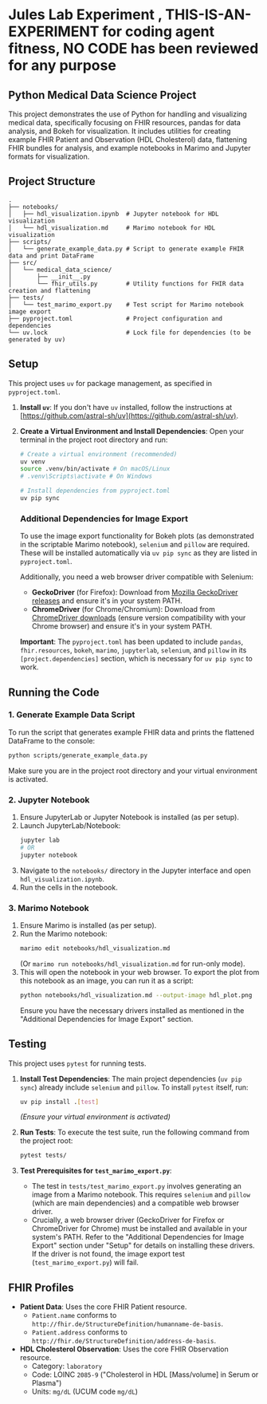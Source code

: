 # Jules Lab Experiment , **THIS-IS-AN-EXPERIMENT** for coding agent fitness, **NO CODE** has been reviewed for any purpose 
## Python Medical Data Science Project

This project demonstrates the use of Python for handling and visualizing medical data, specifically focusing on FHIR resources, pandas for data analysis, and Bokeh for visualization. It includes utilities for creating example FHIR Patient and Observation (HDL Cholesterol) data, flattening FHIR bundles for analysis, and example notebooks in Marimo and Jupyter formats for visualization.

## Project Structure

```
.
├── notebooks/
│   ├── hdl_visualization.ipynb  # Jupyter notebook for HDL visualization
│   └── hdl_visualization.md     # Marimo notebook for HDL visualization
├── scripts/
│   └── generate_example_data.py # Script to generate example FHIR data and print DataFrame
├── src/
│   └── medical_data_science/
│       ├── __init__.py
│       └── fhir_utils.py        # Utility functions for FHIR data creation and flattening
├── tests/
│   └── test_marimo_export.py    # Test script for Marimo notebook image export
├── pyproject.toml               # Project configuration and dependencies
└── uv.lock                      # Lock file for dependencies (to be generated by uv)
```

## Setup

This project uses `uv` for package management, as specified in `pyproject.toml`.

1.  **Install `uv`**:
    If you don't have `uv` installed, follow the instructions at [https://github.com/astral-sh/uv](https://github.com/astral-sh/uv).

2.  **Create a Virtual Environment and Install Dependencies**:
    Open your terminal in the project root directory and run:
    ```bash
    # Create a virtual environment (recommended)
    uv venv
    source .venv/bin/activate # On macOS/Linux
    # .venv\Scripts\activate # On Windows

    # Install dependencies from pyproject.toml
    uv pip sync
    ```

    ### Additional Dependencies for Image Export

    To use the image export functionality for Bokeh plots (as demonstrated in the scriptable Marimo notebook), `selenium` and `pillow` are required. These will be installed automatically via `uv pip sync` as they are listed in `pyproject.toml`.

    Additionally, you need a web browser driver compatible with Selenium:
    *   **GeckoDriver** (for Firefox): Download from [Mozilla GeckoDriver releases](https://github.com/mozilla/geckodriver/releases) and ensure it's in your system PATH.
    *   **ChromeDriver** (for Chrome/Chromium): Download from [ChromeDriver downloads](https://chromedriver.chromium.org/downloads) (ensure version compatibility with your Chrome browser) and ensure it's in your system PATH.

    **Important**: The `pyproject.toml` has been updated to include `pandas`, `fhir.resources`, `bokeh`, `marimo`, `jupyterlab`, `selenium`, and `pillow` in its `[project.dependencies]` section, which is necessary for `uv pip sync` to work.

## Running the Code

### 1. Generate Example Data Script

To run the script that generates example FHIR data and prints the flattened DataFrame to the console:

```bash
python scripts/generate_example_data.py
```
Make sure you are in the project root directory and your virtual environment is activated.

### 2. Jupyter Notebook

1.  Ensure JupyterLab or Jupyter Notebook is installed (as per setup).
2.  Launch JupyterLab/Notebook:
    ```bash
    jupyter lab
    # OR
    jupyter notebook
    ```
3.  Navigate to the `notebooks/` directory in the Jupyter interface and open `hdl_visualization.ipynb`.
4.  Run the cells in the notebook.

### 3. Marimo Notebook

1.  Ensure Marimo is installed (as per setup).
2.  Run the Marimo notebook:
    ```bash
    marimo edit notebooks/hdl_visualization.md
    ```
    (Or `marimo run notebooks/hdl_visualization.md` for run-only mode).
3.  This will open the notebook in your web browser.
    To export the plot from this notebook as an image, you can run it as a script:
    ```bash
    python notebooks/hdl_visualization.md --output-image hdl_plot.png
    ```
    Ensure you have the necessary drivers installed as mentioned in the "Additional Dependencies for Image Export" section.

## Testing

This project uses `pytest` for running tests.

1.  **Install Test Dependencies**:
    The main project dependencies (`uv pip sync`) already include `selenium` and `pillow`. To install `pytest` itself, run:
    ```bash
    uv pip install .[test]
    ```
    *(Ensure your virtual environment is activated)*

2.  **Run Tests**:
    To execute the test suite, run the following command from the project root:
    ```bash
    pytest tests/
    ```

3.  **Test Prerequisites for `test_marimo_export.py`**:
    *   The test in `tests/test_marimo_export.py` involves generating an image from a Marimo notebook. This requires `selenium` and `pillow` (which are main dependencies) and a compatible web browser driver.
    *   Crucially, a web browser driver (GeckoDriver for Firefox or ChromeDriver for Chrome) must be installed and available in your system's PATH. Refer to the "Additional Dependencies for Image Export" section under "Setup" for details on installing these drivers. If the driver is not found, the image export test (`test_marimo_export.py`) will fail.

## FHIR Profiles

*   **Patient Data**: Uses the core FHIR Patient resource.
    *   `Patient.name` conforms to `http://fhir.de/StructureDefinition/humanname-de-basis`.
    *   `Patient.address` conforms to `http://fhir.de/StructureDefinition/address-de-basis`.
*   **HDL Cholesterol Observation**: Uses the core FHIR Observation resource.
    *   Category: `laboratory`
    *   Code: LOINC `2085-9` ("Cholesterol in HDL [Mass/volume] in Serum or Plasma")
    *   Units: `mg/dL` (UCUM code `mg/dL`)
```
